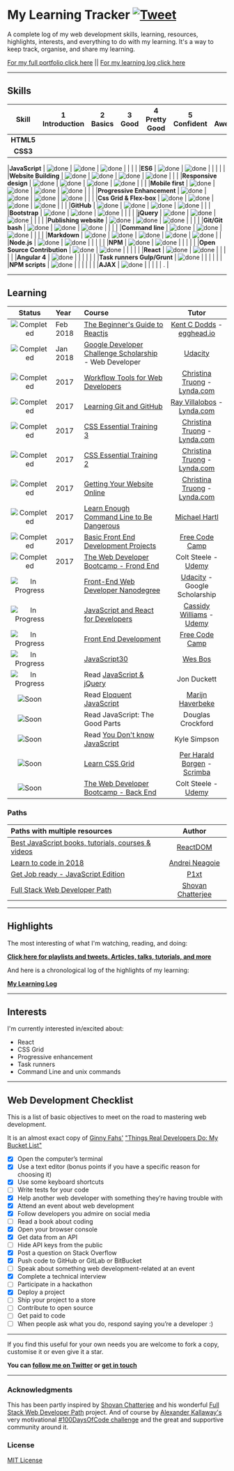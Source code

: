 # My Learning Tracker [![Tweet](https://img.shields.io/twitter/url/http/shields.io.svg?style=social)](https://twitter.com/intent/tweet?text=Web%20Dev%20learning%20tracker%20&url=https://github.com/Syknapse/My-Learning-Tracker&via=syknapse&hashtags=100DaysofCode)

A complete log of my web development skills, learning, resources, highlights, interests, and everything to do with my learning. It's a way to keep track, organise, and share my learning.

[For my full portfolio click here](https://syknapse.github.io/Syk-Houdeib/ "https://syknapse.github.io/Syk-Houdeib") || [For my learning log click here](https://github.com/Syknapse/My-Learning-Tracker/blob/master/log.md "Regular logs of my learning with links, reflections, and information about my learning process")

----

## Skills

[done]: https://user-images.githubusercontent.com/29199184/32275438-8385f5c0-bf0b-11e7-9406-42265f71e2bd.png "Done"

|               Skill              | 1<br>Introduction | 2<br>Basics   | 3<br>Good     | 4<br>Pretty Good | 5<br>Confident | 6<br>Awesome    |
|:--------------------------------:|:-----------------:|:-------------:|:-------------:|:----------------:|:--------------:|:---------------:|
|**HTML5**                         |                            
|**CSS3**     

|**JavaScript**                    | ![done][done]     | ![done][done] | ![done][done] |                  |                |                 |
|**ES6**                           | ![done][done]     | ![done][done] |               |                  |                |                 |
|**Website Building**              | ![done][done]     | ![done][done] | ![done][done] | ![done][done]    |                |                 |
|**Responsive design**             | ![done][done]     | ![done][done] | ![done][done] | ![done][done]    |                |                 |
|**Mobile first**                  | ![done][done]     | ![done][done] | ![done][done] | ![done][done]    |                |                 |
|**Progressive Enhancement**       | ![done][done]     | ![done][done] | ![done][done] | ![done][done]    |                |                 |
|**Css Grid & Flex-box**           | ![done][done]     | ![done][done] | ![done][done] | ![done][done]    |                |                 |
|**GitHub**                        | ![done][done]     | ![done][done] | ![done][done] | ![done][done]    |                |                 |
|**Bootstrap**                     | ![done][done]     | ![done][done] | ![done][done] |                  |                |                 |
|**jQuery**                        | ![done][done]     | ![done][done] | ![done][done] |                  |                |                 |
|**Publishing website**            | ![done][done]     | ![done][done] | ![done][done] |                  |                |                 |
|**Git/Git bash**                  | ![done][done]     | ![done][done] | ![done][done] |                  |                |                 |
|**Command line**                  | ![done][done]     | ![done][done] | ![done][done] |                  |                |                 |
|**Markdown**                      | ![done][done]     | ![done][done] | ![done][done] | ![done][done]    | ![done][done]  |                 |
|**Node.js**                       | ![done][done]     | ![done][done] |               |                  |                |                 |
|**NPM**                           | ![done][done]     | ![done][done] |               |                  |                |                 |
|**Open Source Contribution**      | ![done][done]     | ![done][done] |               |                  |                |                 |
|**React**                         | ![done][done]     | ![done][done] |               |                  |                |                 |
|**Angular 4**                     | ![done][done]     |               |               |                  |                |                 |
|**Task runners Gulp/Grunt**       | ![done][done]     |               |               |                  |                |                 |
|**NPM scripts**                   | ![done][done]     |               |               |                  |                |                 |
|**AJAX**                          | ![done][done]     |               |               |                  |                |          .      |

----

## Learning

[//]: # (Status images)

[Completed]: https://user-images.githubusercontent.com/29199184/32275438-8385f5c0-bf0b-11e7-9406-42265f71e2bd.png "Completed"
[In Progress]: https://user-images.githubusercontent.com/29199184/34462881-7305ddac-ee4d-11e7-9b57-589424820da4.png "In Progress"
[Soon]: https://user-images.githubusercontent.com/29199184/34462916-d5c37bd4-ee4d-11e7-9f4a-d57f2243281b.png "Soon"

|            Status           |   Year   | Course                                                          |                Tutor                        |
|:---------------------------:|:---------|:----------------------------------------------------------------|:-------------------------------------------:|
| ![Completed][Completed]     | Feb 2018 | [The Beginner's Guide to Reactjs]                               | [Kent C Dodds] - [egghead.io]               |
| ![Completed][Completed]     | Jan 2018 | [Google Developer Challenge Scholarship] - Web Developer        | [Udacity]                                   |
| ![Completed][Completed]     | 2017     | [Workflow Tools for Web Developers]                             | [Christina Truong] - [Lynda.com]            |
| ![Completed][Completed]     | 2017     | [Learning Git and GitHub]                                       | [Ray Villalobos] - [Lynda.com]              |
| ![Completed][Completed]     | 2017     | [CSS Essential Training 3]                                      | [Christina Truong] - [Lynda.com]            |
| ![Completed][Completed]     | 2017     | [CSS Essential Training 2]                                      | [Christina Truong] - [Lynda.com]            |
| ![Completed][Completed]     | 2017     | [Getting Your Website Online]                                   | [Christina Truong] - [Lynda.com]            |
| ![Completed][Completed]     | 2017     | [Learn Enough Command Line to Be Dangerous]                     | [Michael Hartl]                             |
| ![Completed][Completed]     | 2017     | [Basic Front End Development Projects]                          | [Free Code Camp]                            |
| ![Completed][Completed]     | 2017     | [The Web Developer Bootcamp - Frond End]                        | Colt Steele - [Udemy]                       |
| ![In Progress][In Progress] |          | [Front-End Web Developer Nanodegree]                            | [Udacity] - Google Scholarship              |
| ![In Progress][In Progress] |          | [JavaScript and React for Developers]                           | [Cassidy Williams] - [Udemy]                |
| ![In Progress][In Progress] |          | [Front End Development]                                         | [Free Code Camp]                            |
| ![In Progress][In Progress] |          | [JavaScript30]                                                  | [Wes Bos]                                   |
| ![In Progress][In Progress] |          | Read [JavaScript & jQuery]                                      | Jon Duckett                                 |
| ![Soon][Soon]               |          | Read [Eloquent JavaScript]                                      | [Marijn Haverbeke]                          |
| ![Soon][Soon]               |          | Read JavaScript: The Good Parts                                 | Douglas Crockford                           |
| ![Soon][Soon]               |          | Read [You Don't know JavaScript]                                | Kyle Simpson                                |
| ![Soon][Soon]               |          | [Learn CSS Grid]                                                | [Per Harald Borgen] - [Scrimba]             |
| ![Soon][Soon]               |          | [The Web Developer Bootcamp - Back End]                         | Colt Steele - [Udemy]                       |

[//]: # (Reference links to courses)

[Front-End Web Developer Nanodegree]: https://eu.udacity.com/course/front-end-web-developer-nanodegree--nd001
[JavaScript and React for Developers]: https://www.udemy.com/js-and-react-for-devs/
[You Don't know JavaScript]: https://github.com/getify/You-Dont-Know-JS
[Workflow Tools for Web Developers]: https://www.lynda.com/Web-Design-tutorials/Workflow-Tools-Web-Development/533305-2.html
[Learning Git and GitHub]: https://www.lynda.com/Git-tutorials/Up-Running-Git-GitHub/409275-2.html
[CSS Essential Training 3]: https://www.lynda.com/CSS-tutorials/CSS-Essential-Training-3/609030-2.html
[CSS Essential Training 2]: https://www.lynda.com/CSS-tutorials/CSS-Essential-Training-2/569189-2.html
[Getting Your Website Online]: https://www.lynda.com/Web-Development-tutorials/Getting-Your-Website-Online/609031-2.html
[Learn Enough Command Line to Be Dangerous]: https://www.learnenough.com/command-line-tutorial
[Basic Front End Development Projects]: https://www.freecodecamp.org/syknapse
[The Web Developer Bootcamp - Frond End]: https://www.udemy.com/the-web-developer-bootcamp
[The Web Developer Bootcamp - Back End]: https://www.udemy.com/the-web-developer-bootcamp
[Front End Development]: https://www.freecodecamp.org/syknapse
[Google Developer Challenge Scholarship]: https://www.udacity.com/google-scholarships
[JavaScript30]: https://javascript30.com/
[JavaScript & jQuery]: http://javascriptbook.com/
[Eloquent JavaScript]: http://eloquentjavascript.net/
[Learn CSS Grid]: https://scrimba.com/g/gR8PTE
[The Beginner's Guide to Reactjs]: https://egghead.io/courses/the-beginner-s-guide-to-reactjs

[//]: # (Reference links to tutors)

[Cassidy Williams]: https://twitter.com/cassidoo
[Christina Truong]: https://twitter.com/christinatruong
[Lynda.com]: https://www.lynda.com
[Ray Villalobos]: https://twitter.com/planetoftheweb
[Michael Hartl]: https://twitter.com/mhartl
[Free Code Camp]: https://www.freecodecamp.org
[Udemy]: https://www.udemy.com
[Udacity]: https://www.udacity.com
[Wes Bos]: https://twitter.com/wesbos
[Marijn Haverbeke]: https://twitter.com/MarijnJH
[Per Harald Borgen]: https://twitter.com/perborgen
[Scrimba]: https://scrimba.com/
[Kent C Dodds]: https://egghead.io/instructors/kentcdodds
[egghead.io]: https://egghead.io/

### Paths

| Paths with multiple resources                             |            Author            |
|:----------------------------------------------------------|:----------------------------:|
| [Best JavaScript books, tutorials, courses & videos]      | [ReactDOM]                   |
| [Learn to code in 2018]                                   | [Andrei Neagoie]             |
| [Get Job ready - JavaScript Edition]                      | [P1xt]                       |
| [Full Stack Web Developer Path]                           | [Shovan Chatterjee]          |

[//]: # (Reference links to paths)

[Best JavaScript books, tutorials, courses & videos]: https://reactdom.com/blog/javascript-books
[Learn to code in 2018]: https://hackernoon.com/learn-to-code-in-2018-get-hired-and-have-fun-along-the-way-b338247eed6a
[Get Job ready - JavaScript Edition]: https://github.com/P1xt/p1xt-guides/blob/master/job-ready-javascript-edition-2.0.md
[Full Stack Web Developer Path]: https://github.com/shovanch/fullstack-web-developer-path

[//]: # (Reference links to authors)
[ReactDOM]: https://reactdom.com
[Andrei Neagoie]: https://twitter.com/AndreiNeagoie
[P1xt]: https://github.com/P1xt
[Shovan Chatterjee]: https://github.com/shovanch

----

## Highlights

The most interesting of what I'm watching, reading, and doing:

[**Click here for playlists and tweets. Articles, talks, tutorials, and more**](https://syknapse.github.io/My-Learning-Tracker/)

And here is a chronological log of the highlights of my learning:

[**My Learning Log**](https://github.com/Syknapse/My-Learning-Tracker/blob/master/log.md)

----

## Interests

I'm currently interested in/excited about:

+ React
+ CSS Grid
+ Progressive enhancement
+ Task runners
+ Command Line and unix commands

----

## Web Development Checklist

This is a list of basic objectives to meet on the road to mastering web development.

It is an almost exact copy of [Ginny Fahs'](https://twitter.com/ginnyfahs) ["Things Real Developers Do: My Bucket List"](https://blog.prototypr.io/wondering-if-youre-a-real-developer-yet-try-making-a-bucket-list-281275482155)


* [x] Open the computer’s terminal
* [x] Use a text editor (bonus points if you have a specific reason for choosing it)
* [x] Use some keyboard shortcuts
* [ ] Write tests for your code
* [x] Help another web developer with something they’re having trouble with
* [x] Attend an event about web development
* [x] Follow developers you admire on social media
* [ ] Read a book about coding
* [x] Open your browser console
* [x] Get data from an API
* [ ] Hide API keys from the public
* [x] Post a question on Stack Overflow
* [x] Push code to GitHub or GitLab or BitBucket
* [ ] Speak about something web development-related at an event
* [x] Complete a technical interview
* [ ] Participate in a hackathon
* [x] Deploy a project
* [ ] Ship your project to a store
* [ ] Contribute to open source
* [ ] Get paid to code
* [ ] When people ask what you do, respond saying you’re a developer :)

----

If you find this useful for your own needs you are welcome to fork a copy, customise it or even give it a star.

**You can [follow me on Twitter](https://twitter.com/Syknapse "@Syknapse") or [get in touch](https://syknapse.github.io/Syk-Houdeib/#contact "My contact section | Portfolio")**

----

### Acknowledgments

This has been partly inspired by [Shovan Chatterjee](https://twitter.com/shovan_ch) and his wonderful [Full Stack Web Developer Path](https://github.com/shovanch/fullstack-web-developer-path) project. And of course by [Alexander Kallaway's](https://twitter.com/ka11away) very motivational [#100DaysOfCode challenge](https://github.com/Kallaway/100-days-of-code) and the great and supportive community around it.

### License

[MIT License](https://github.com/Syknapse/My-Learning-Tracker/blob/master/LICENSE)
